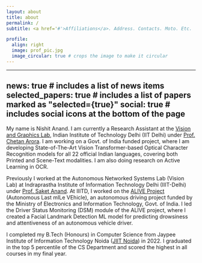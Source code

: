 ```yaml
---
layout: about
title: about
permalink: /
subtitle: <a href='#'>Affiliations</a>. Address. Contacts. Moto. Etc.

profile:
  align: right
  image: prof_pic.jpg
  image_circular: true # crops the image to make it circular
---
```

<!---
  address: >
    <p>555 your office number</p>
    <p>123 your address street</p>
    <p>Your City, State 12345</p>
-->
---
news: true  # includes a list of news items
selected_papers: true # includes a list of papers marked as "selected={true}"
social: true  # includes social icons at the bottom of the page
---

My name is Nishit Anand. I am currently a Research Assistant at the [Vision and Graphics Lab](https://vision-iitd.github.io/), Indian Institute of Technology Delhi (IIT Delhi) under [Prof. Chetan Arora](https://www.cse.iitd.ac.in/~chetan/). I am working on a Govt. of India funded project, where I am developing State-of-The-Art Vision Transformer-based Optical Character Recognition models for all 22 official Indian languages, covering both Printed and Scene-Text modalities. I am also doing research on Active Learning in OCR. 

Previously I worked at the Autonomous Networked Systems Lab (Vision Lab) at Indraprastha Institute of Information Technology Delhi (IIIT-Delhi) under [Prof. Saket Anand](https://www.iiitd.ac.in/anands). At IIITD, I worked on the [ALIVE Project](https://sites.google.com/iiitd.ac.in/iiitd-alive/home) (Autonomous Last mILe VEhicle), an autonomous driving project funded by the Ministry of Electronics and Information Technology, Govt. of India. I led the Driver Status Monitoring (DSM) module of the ALIVE project, where I  created a Facial Landmark Detection ML model for predicting drowsiness and attentiveness of an autonomous vehicle driver. 

I completed my B.Tech (Honours) in Computer Science from Jaypee Institute of Information Technology Noida ([JIIT Noida](https://www.jiit.ac.in/)) in 2022. I graduated in the top 5 percentile of the CS Department and scored the highest in all courses in my final year.

<!---
Write your biography here. Tell the world about yourself. Link to your favorite [subreddit](http://reddit.com). You can put a picture in, too. The code is already in, just name your picture `prof_pic.jpg` and put it in the `img/` folder.

Put your address / P.O. box / other info right below your picture. You can also disable any these elements by editing `profile` property of the YAML header of your `_pages/about.md`. Edit `_bibliography/papers.bib` and Jekyll will render your [publications page](/al-folio/publications/) automatically.

Link to your social media connections, too. This theme is set up to use [Font Awesome icons](http://fortawesome.github.io/Font-Awesome/) and [Academicons](https://jpswalsh.github.io/academicons/), like the ones below. Add your Facebook, Twitter, LinkedIn, Google Scholar, or just disable all of them.
-->
